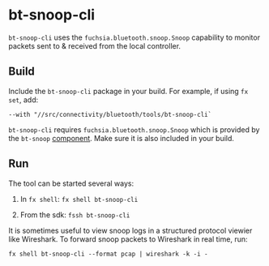 # bt-snoop-cli

`bt-snoop-cli` uses the `fuchsia.bluetooth.snoop.Snoop` capability to monitor packets sent to &
received from the local controller.

## Build

Include the `bt-snoop-cli` package in your build. For example, if using `fx set`, add:
```
--with "//src/connectivity/bluetooth/tools/bt-snoop-cli`
```

`bt-snoop-cli` requires `fuchsia.bluetooth.snoop.Snoop` which is provided by the `bt-snoop`
[component](//src/connectivity/bluetooth/tools/bt-snoop/). Make sure it is also included in your
build.

## Run

The tool can be started several ways:

1. In `fx shell`: `fx shell bt-snoop-cli`

2. From the sdk: `fssh bt-snoop-cli`

It is sometimes useful to view snoop logs in a structured protocol viewier like Wireshark. To
forward snoop packets to Wireshark in real time, run:
```
fx shell bt-snoop-cli --format pcap | wireshark -k -i -
```
